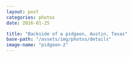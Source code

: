 ```yaml
---
layout: post
categories: photos
date: 2016-01-25

title: "Backside of a pidgeon, Austin, Texas"
base-path: "/assets/img/photos/details"
image-name: "pidgeon-2"
---
```

